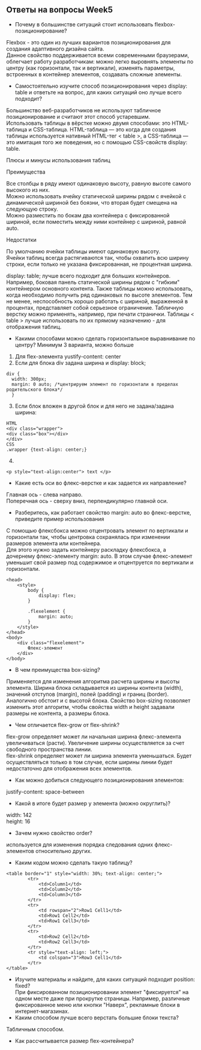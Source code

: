## Ответы на вопросы Week5  
* Почему в большинстве ситуаций стоит использовать flexbox-позиционирование?  

Flexbox - это один из лучших вариантов позиционирования для создания адаптивного дизайна сайта.  
Данное свойство поддерживается всеми современными браузерами, облегчает работу разработчикам: можно легко выровнять элементы по центру (как горизонтали, так и вертикали), изменять параметры, встроенных в контейнер элементов, создавать сложные элементы.  
* Самостоятельно изучите способ позиционирования через display: table  и ответьте на вопрос, для каких ситуаций оно лучше всего подходит?  

Большинство веб-разработчиков не используют табличное позиционирование и считают этот способ устаревшим.  
Использовать таблицы в вёрстке можно двумя способами: это HTML-таблица и CSS-таблица. HTML-таблица — это когда для создания таблицы используется нативный HTML-тег < table >, а CSS-таблица — это имитация того же поведения, но с помощью CSS-свойств display: table.  

Плюсы и минусы использования таблиц  

Преимущества  

Все столбцы в ряду имеют одинаковую высоту, равную высоте самого высокого из них.  
Можно использовать ячейку статической ширины рядом с ячейкой с динамической шириной без боязни, что вторая будет смещена на следующую строку.  
Можно разместить по бокам два контейнера с фиксированной шириной, если поместить между ними контейнер с шириной, равной auto.  

Недостатки  

По умолчанию ячейки таблицы имеют одинаковую высоту.  
Ячейки таблиц всегда растягиваются так, чтобы охватить всю ширину строки, если только не указана фиксированная, не процентная ширина.  

display: table; лучше всего подходит для больших контейнеров. Например, боковая панель статической ширины рядом с "гибким" контейнером основного контента. Также таблицы можно использовать, когда необходимо получить ряд одинаковых по высоте элементов. Тем не менее, неспособность хорошо работать с шириной, выраженной в процентах, представляет собой серьезное ограничение. Табличную верстку можно применять, например, при печати странички. Таблицы < table > лучше использовать по их прямому назначению - для отображения таблиц.  
* Какими способами можно сделать горизонтальное выравнивание по центру? Минимум 3 варианта, можно больше  

1) Для flex-элемента yustify-content: center  
2) Если для блока div задана ширина и display: block;  
```
div {  
  width: 300px;  
  margin: 0 auto; /*центрируем элемент по горизонтали в пределах родительского блока*/  
  }  
```
3) Если блок вложен в другой блок и для него не задана/задана ширина:  
```
HTML  
<div class="wrapper">  
<div class="box"></div>  
</div>  
CSS  
.wrapper {text-align: center;}  
```
4) 
```
<p style="text-align:center"> text </p>
```
* Какие есть оси во флекс-верстке и как задается их направление?  

Главная ось - слева направо.  
Поперечная ось - сверху вниз, перпендикулярно главной оси.  
* Разберитесь, как работает свойство margin: auto во флекс-верстке, приведите пример использования  

С помощью флексбокса можно отцентровать элемент по вертикали и горизонтали так, чтобы центровка сохранялась при изменении размеров элемента или контейнера.  
Для этого нужно задать контейнеру раскладку флексбокса, а дочернему флекс-элементу margin: auto. В этом случае флекс-элемент уменьшит свой размер под содержимое и отцентруется по вертикали и горизонтали.  


```
<head>
    <style>
        body {
            display: flex;
        }

        .flexelement {
            margin: auto;
        }
    </style>
</head>
<body>
    <div class="flexelement">
        Флекс-элемент
    </div>
</body>
```
* В чем преимущества box-sizing?  

Применяется для изменения алгоритма расчета ширины и высоты элемента.
Ширина блока складывается из ширины контента (width), значений отступов (margin), полей (padding) и границ (border). Аналогично обстоит и с высотой блока. Свойство box-sizing позволяет изменить этот алгоритм, чтобы свойства width и height задавали размеры не контента, а размеры блока.  
* Чем отличается flex-grow от flex-shrink?  

flex-grow определяет может ли начальная ширина флекс-элемента увеличиваться (расти). Увеличение ширины осуществляется за счет свободного пространства линии.  
flex-shrink определяет может ли ширина элемента уменьшаться. Будет осуществляться только в том случае, если ширины линии будет недостаточно для отображения всех элементов.  
* Как можно добиться следующего позиционирования элементов:  

justify-content: space-between  
* Какой в итоге будет размер у элемента (можно округлить)?  

width: 142  
height: 16  
* Зачем нужно свойство order?  

используется для изменения порядка следования одних флекс-элементов относительно других.  
* Каким кодом можно сделать такую таблицу?  

```
<table border="1" style="width: 30%; text-align: center;">
        <tr>
            <td>Column1</td>
            <td>Column2</td>
            <td>Column3</td>
        </tr>
        <tr>
            <td rowspan="2">Row1 Cell1</td>
            <td>Row1 Cell2</td>
            <td>Row1 Cell3</td>
        </tr>
        <tr>
            <td>Row2 Cell2</td>
            <td>Row2 Cell3</td>
        </tr>
        <tr style="text-align: left;">
            <td colspan="3">Row3 Cell1</td>
        </tr>
</table>
```  
* Изучите материалы и найдите, для каких ситуаций подходит position: fixed?  
При фиксированном позиционировании элемент "фиксируется" на одном месте даже при прокрутке страницы. Например, различные фиксированное меню или кнопки "Наверх", рекламные блоки в интернет-магазинах.  
* Каким способом лучше всего верстать большие блоки текста?  

Табличным способом.  
* Как рассчитывается размер flex-контейнера?  




